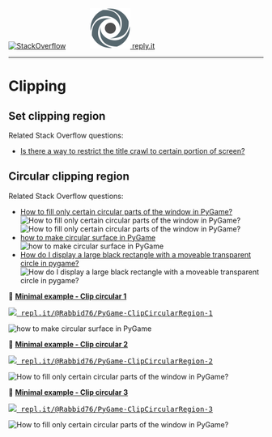[![StackOverflow](https://stackexchange.com/users/flair/7322082.png)](https://stackoverflow.com/users/5577765/rabbid76?tab=profile) &nbsp;&nbsp;&nbsp;&nbsp;&nbsp;&nbsp;&nbsp;&nbsp;&nbsp;&nbsp; [![reply.it](../../resource/logo/Repl_it_logo_80.png) reply.it](https://repl.it/repls/folder/PyGame%20Examples)

---

# Clipping

## Set clipping region

Related Stack Overflow questions:

- [Is there a way to restrict the title crawl to certain portion of screen?](https://stackoverflow.com/questions/60508313/is-there-a-way-to-restrict-the-title-crawl-to-certain-portion-of-screen)

## Circular clipping region

Related Stack Overflow questions:

- [How to fill only certain circular parts of the window in PyGame?](https://stackoverflow.com/questions/61657481/how-to-fill-only-certain-circular-parts-of-the-window-in-pygame/61658124#61658124/61658124#61658124)  
  ![How to fill only certain circular parts of the window in PyGame?](https://i.stack.imgur.com/pbiAC.gif)
  ![How to fill only certain circular parts of the window in PyGame?](https://i.stack.imgur.com/Pt2IY.gif)
- [how to make circular surface in PyGame](https://stackoverflow.com/questions/64075338/how-to-make-circular-surface-in-pygame/64075812#64075812)  
  ![how to make circular surface in PyGame](https://i.stack.imgur.com/koG1J.png)
- [How do I display a large black rectangle with a moveable transparent circle in pygame?](https://stackoverflow.com/questions/57393670/how-do-i-display-a-large-black-rectangle-with-a-moveable-transparent-circle-in-p)  
  ![How do I display a large black rectangle with a moveable transparent circle in pygame?](https://i.stack.imgur.com/JLkq4.gif)

:scroll: **[Minimal example - Clip circular 1](../../examples/minimal_examples/pygame_minimal_clip_circular_1.py)**

<kbd>[![](https://i.stack.imgur.com/5jD0C.png) repl.it/@Rabbid76/PyGame-ClipCircularRegion-1](https://repl.it/@Rabbid76/PyGame-ClipCircularRegion-1#main.py)</kbd>

![how to make circular surface in PyGame](https://i.stack.imgur.com/koG1J.png)

:scroll: **[Minimal example - Clip circular 2](../../examples/minimal_examples/pygame_minimal_clip_circular_2.py)**

<kbd>[![](https://i.stack.imgur.com/5jD0C.png) repl.it/@Rabbid76/PyGame-ClipCircularRegion-2](https://repl.it/@Rabbid76/PyGame-ClipCircularRegion-2#main.py)</kbd>

![How to fill only certain circular parts of the window in PyGame?](https://i.stack.imgur.com/pbiAC.gif)

:scroll: **[Minimal example - Clip circular 3](../../examples/minimal_examples/pygame_minimal_clip_circular_3.py)**

<kbd>[![](https://i.stack.imgur.com/5jD0C.png) repl.it/@Rabbid76/PyGame-ClipCircularRegion-3](https://repl.it/@Rabbid76/PyGame-ClipCircularRegion-3#main.py)</kbd>

![How to fill only certain circular parts of the window in PyGame?](https://i.stack.imgur.com/Pt2IY.gif)

